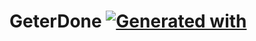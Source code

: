 # GeterDone [![Generated with](https://img.shields.io/badge/generated%20with-bangular-blue.svg?style=flat-square)](https://github.com/42Zavattas/generator-bangular)
